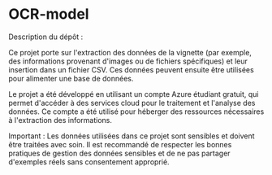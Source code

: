 # OCR-model
Description du dépôt :

Ce projet porte sur l'extraction des données de la vignette (par exemple, des informations provenant d'images ou de fichiers spécifiques) et leur insertion dans un fichier CSV. Ces données peuvent ensuite être utilisées pour alimenter une base de données.

Le projet a été développé en utilisant un compte Azure étudiant gratuit, qui permet d'accéder à des services cloud pour le traitement et l'analyse des données. Ce compte a été utilisé pour héberger des ressources nécessaires à l'extraction des informations.

Important : Les données utilisées dans ce projet sont sensibles et doivent être traitées avec soin. Il est recommandé de respecter les bonnes pratiques de gestion des données sensibles et de ne pas partager d'exemples réels sans consentement approprié.
